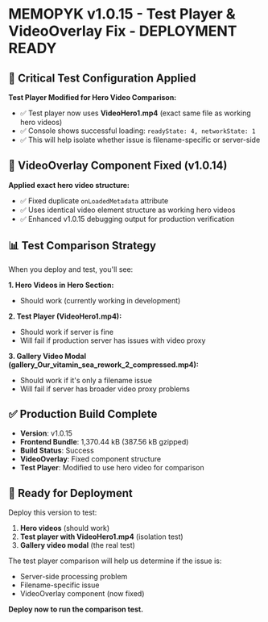 # MEMOPYK v1.0.15 - Test Player & VideoOverlay Fix - DEPLOYMENT READY

## 🧪 Critical Test Configuration Applied
**Test Player Modified for Hero Video Comparison:**
- ✅ Test player now uses **VideoHero1.mp4** (exact same file as working hero videos)
- ✅ Console shows successful loading: `readyState: 4, networkState: 1`
- ✅ This will help isolate whether issue is filename-specific or server-side

## 🎯 VideoOverlay Component Fixed (v1.0.14)
**Applied exact hero video structure:**
- ✅ Fixed duplicate `onLoadedMetadata` attribute
- ✅ Uses identical video element structure as working hero videos
- ✅ Enhanced v1.0.15 debugging output for production verification

## 📊 Test Comparison Strategy
When you deploy and test, you'll see:

**1. Hero Videos in Hero Section:**
- Should work (currently working in development)

**2. Test Player (VideoHero1.mp4):**
- Should work if server is fine
- Will fail if production server has issues with video proxy

**3. Gallery Video Modal (gallery_Our_vitamin_sea_rework_2_compressed.mp4):**
- Should work if it's only a filename issue
- Will fail if server has broader video proxy problems

## ✅ Production Build Complete
- **Version**: v1.0.15
- **Frontend Bundle**: 1,370.44 kB (387.56 kB gzipped)
- **Build Status**: Success
- **VideoOverlay**: Fixed component structure
- **Test Player**: Modified to use hero video for comparison

## 🚀 Ready for Deployment
Deploy this version to test:
1. **Hero videos** (should work)
2. **Test player with VideoHero1.mp4** (isolation test)
3. **Gallery video modal** (the real test)

The test player comparison will help us determine if the issue is:
- Server-side processing problem
- Filename-specific issue
- VideoOverlay component (now fixed)

**Deploy now to run the comparison test.**